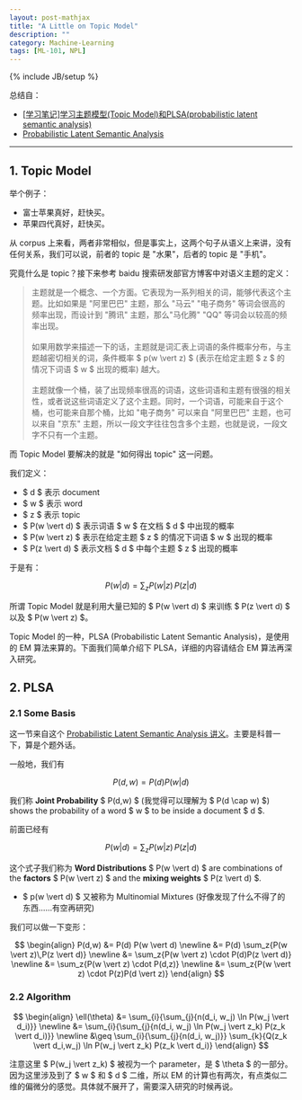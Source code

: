 ```yaml
---
layout: post-mathjax
title: "A Little on Topic Model"
description: ""
category: Machine-Learning
tags: [ML-101, NPL]
---
```

{% include JB/setup %}

总结自：

* [[学习笔记]学习主题模型(Topic Model)和PLSA(probabilistic latent semantic analysis)](http://blog.csdn.net/hxxiaopei/article/details/7617838)
* [Probabilistic Latent Semantic Analysis](http://www.inf.ed.ac.uk/teaching/courses/dme/studpres0809/damianou_pavlopoulos.pdf)

-----

## 1. Topic Model

举个例子：

* 富士苹果真好，赶快买。
* 苹果四代真好，赶快买。

从 corpus 上来看，两者非常相似，但是事实上，这两个句子从语义上来讲，没有任何关系，我们可以说，前者的 topic 是 "水果"，后者的 topic 是 "手机"。

究竟什么是 topic？接下来参考 baidu 搜索研发部官方博客中对语义主题的定义： 

> 主题就是一个概念、一个方面。它表现为一系列相关的词，能够代表这个主题。比如如果是 "阿里巴巴" 主题，那么 "马云" "电子商务" 等词会很高的频率出现，而设计到 "腾讯" 主题，那么"马化腾" "QQ" 等词会以较高的频率出现。  
> <br/>
> 如果用数学来描述一下的话，主题就是词汇表上词语的条件概率分布，与主题越密切相关的词，条件概率 $ p(w \vert z) $ (表示在给定主题 $ z $ 的情况下词语 $ w $ 出现的概率) 越大。  
> <br/>
> 主题就像一个桶，装了出现频率很高的词语，这些词语和主题有很强的相关性，或者说这些词语定义了这个主题。同时，一个词语，可能来自于这个桶，也可能来自那个桶，比如 "电子商务" 可以来自 "阿里巴巴" 主题，也可以来自 "京东" 主题，所以一段文字往往包含多个主题，也就是说，一段文字不只有一个主题。

而 Topic Model 要解决的就是 "如何得出 topic" 这一问题。

我们定义：

* $ d $ 表示 document
* $ w $ 表示 word
* $ z $ 表示 topic
* $ P(w \vert d) $ 表示词语 $ w $ 在文档 $ d $ 中出现的概率
* $ P(w \vert z) $ 表示在给定主题 $ z $ 的情况下词语 $ w $ 出现的概率
* $ P(z \vert d) $ 表示文档 $ d $ 中每个主题 $ z $ 出现的概率

于是有：

$$
	P(w \vert d) = \sum_z{P(w \vert z)\,P(z \vert d)}
$$

所谓 Topic Model 就是利用大量已知的 $ P(w \vert d) $ 来训练 $ P(z \vert d) $ 以及 $ P(w \vert z) $。

Topic Model 的一种，PLSA (Probabilistic Latent Semantic Analysis)，是使用的 EM 算法来算的。下面我们简单介绍下 PLSA，详细的内容请结合 EM 算法再深入研究。

## 2. PLSA

### 2.1 Some Basis

这一节来自这个 [Probabilistic Latent Semantic Analysis 讲义](http://www.inf.ed.ac.uk/teaching/courses/dme/studpres0809/damianou_pavlopoulos.pdf)。主要是科普一下，算是个题外话。

一般地，我们有

$$
	P(d,w) = P(d) P(w \vert d)
$$

我们称 **Joint Probability** $ P(d,w) $ (我觉得可以理解为 $ P(d \cap w) $) shows the probability of a word $ w $ to be inside a document $ d $.

前面已经有

$$
	P(w \vert d) = \sum_z{P(w \vert z)\,P(z \vert d)}
$$

这个式子我们称为 **Word Distributions** $ P(w \vert d) $ are combinations of the **factors** $ P(w \vert z) $ and the **mixing weights** $ P(z \vert d) $.

* $ p(w \vert d) $ 又被称为 Multinomial Mixtures (好像发现了什么不得了的东西……有空再研究)

我们可以做一下变形：

$$
\begin{align}
	P(d,w) 
	&= P(d) P(w \vert d) \newline
	&= P(d) \sum_z{P(w \vert z)\,P(z \vert d)} \newline
	&= \sum_z{P(w \vert z) \cdot P(d)P(z \vert d)} \newline
	&= \sum_z{P(w \vert z) \cdot P(d,z)} \newline
	&= \sum_z{P(w \vert z) \cdot P(z)P(d \vert z)}
\end{align} 
$$

### 2.2 Algorithm

$$
\begin{align}
	\ell(\theta) 
	&= \sum_{i}{\sum_{j}{n(d_i, w_j) \ln P(w_j  \vert  d_i)}} \newline
	&= \sum_{i}{\sum_{j}{n(d_i, w_j) \ln P(w_j  \vert  z_k) P(z_k  \vert  d_i)}} \newline
	&\geq \sum_{i}{\sum_{j}{n(d_i, w_j)}} \sum_{k}{Q(z_k \vert d_i,w_j) \ln P(w_j  \vert  z_k) P(z_k  \vert  d_i)}
\end{align} 
$$

注意这里 $ P(w_j \vert z_k) $ 被视为一个 parameter，是 $ \theta $ 的一部分。因为这里涉及到了 $ w $ 和 $ d $ 二维，所以 EM 的计算也有两次，有点类似二维的偏微分的感觉。具体就不展开了，需要深入研究的时候再说。
